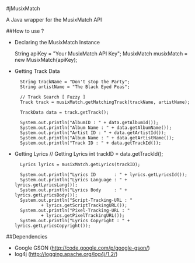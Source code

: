 #jMusixMatch

A Java wrapper for the MusixMatch API

##How to use ?

* Declaring the MusixMatch Instance

  String apiKey = "Your MusixMatch API Key";
  MusixMatch musixMatch = new MusixMatch(apiKey);


* Getting Track Data

		String trackName = "Don't stop the Party";
		String artistName = "The Black Eyed Peas";

		// Track Search [ Fuzzy ]
		Track track = musixMatch.getMatchingTrack(trackName, artistName);

		TrackData data = track.getTrack();

		System.out.println("AlbumID : " + data.getAlbumId());
		System.out.println("Album Name : " + data.getAlbumName());
		System.out.println("Artist ID : " + data.getArtistId());
		System.out.println("Album Name : " + data.getArtistName());
		System.out.println("Track ID : " + data.getTrackId());


* Getting Lyrics
		// Getting Lyrics
		int trackID = data.getTrackId();

		Lyrics lyrics = musixMatch.getLyrics(trackID);

		System.out.println("Lyrics ID       : " + lyrics.getLyricsId());
		System.out.println("Lyrics Language : " + lyrics.getLyricsLang());
		System.out.println("Lyrics Body     : " + lyrics.getLyricsBody());
		System.out.println("Script-Tracking-URL : "
				+ lyrics.getScriptTrackingURL());
		System.out.println("Pixel-Tracking-URL : "
				+ lyrics.getPixelTrackingURL());
		System.out.println("Lyrics Copyright : " + lyrics.getLyricsCopyright());



##Dependencies

* Google GSON (http://code.google.com/p/google-gson/)
* log4j (http://logging.apache.org/log4j/1.2/)